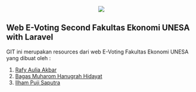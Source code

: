 <p align="center"><img src="http://fimunnes.com/wp-content/uploads/2016/10/WIL-9.png"></p>

## Web E-Voting Second  Fakultas Ekonomi UNESA with Laravel
GIT ini merupakan resources dari web E-Voting Fakultas Ekonomi UNESA yang dibuat oleh :
1. <a href="https://github.com/rafyakbar">Rafy Aulia Akbar</a>
2. <a href="https://github.com/bagasmuharom">Bagas Muharom Hanugrah Hidayat</a>
3. <a href="https://github.com/m1ku100">Ilham Puji Saputra</a>
